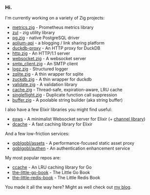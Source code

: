 ### Hi.

I'm currently working on a variety of Zig projects:
- [metrics.zig](https://github.com/karlseguin/metrics.zig) - Prometheus metrics library
- [zul](https://github.com/karlseguin/zul) - zig utility library
- [pg.zig](https://github.com/karlseguin/pg.zig) - native PostgreSQL driver
- [aolium-api](https://github.com/karlseguin/aolium-api) - a blogging / link sharing platform
- [duckdb-proxy](https://github.com/pondzdev/duckdb-proxy) - An HTTP proxy for DuckDB
- [http.zig](https://github.com/karlseguin/http.zig) - An HTTP/1.1 server
- [websocket.zig](https://github.com/karlseguin/websocket.zig) - A websocket server
- [smtp_client.zig](https://github.com/karlseguin/smtp_client.zig) - An SMTP client
- [logz.zig](https://github.com/karlseguin/log.zig) - Structured logger
- [zqlite.zig](https://github.com/karlseguin/zqlite.zig) - A thin wrapper for sqlite
- [zuckdb.zig](https://github.com/karlseguin/zuckdb.zig) - A thin wrapper for duckdb
- [validate.zig](https://github.com/karlseguin/validate.zig) - A validation library
- [cache.zig](https://github.com/karlseguin/cache.zig) - Thread-safe, expiration-aware, LRU cache
- [singleflight.zig](https://github.com/karlseguin/singleflight.zig) - Duplicate function call suppression
- [buffer.zig](https://github.com/karlseguin/buffer.zig) - A poolable string builder (aka string buffer)


I also have a few Elixir libraries you might find useful:
- [exws](https://github.com/karlseguin/exws) - A minimalist Websocket server for Elixir (+ [channel library](https://github.com/karlseguin/exws_channels))
- [dcache](https://github.com/karlseguin/dcache) - A fast caching library for Elixir

And a few low-friction services:
- [goblgobl/assets](https://github.com/goblgobl/assets) - A performance-focused static asset proxy
- [goblgobl/authen](https://github.com/goblgobl/authen) - An authentication enhancement service

My most popular repos are:
- [ccache](https://github.com/karlseguin/ccache) - An LRU caching library for Go
- [the-little-go-book](https://github.com/karlseguin/the-little-go-book) - The Little Go Book
- [the-little-redis-book](https://github.com/karlseguin/the-little-redis-book) - The Little Redis Book

You made it all the way here? Might as well check out [my blog](https://www.openmymind.net/).
